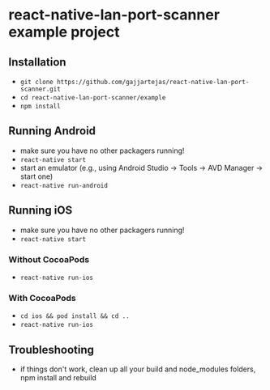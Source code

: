 # react-native-lan-port-scanner example project

## Installation

* `git clone https://github.com/gajjartejas/react-native-lan-port-scanner.git`
* `cd react-native-lan-port-scanner/example`
* `npm install`


## Running Android

* make sure you have no other packagers running!
* `react-native start`
* start an emulator (e.g., using Android Studio -> Tools -> AVD Manager -> start one)
* `react-native run-android`

## Running iOS

* make sure you have no other packagers running!
* `react-native start`

### Without CocoaPods

* `react-native run-ios`

### With CocoaPods

* `cd ios && pod install && cd ..`
* `react-native run-ios`

## Troubleshooting

* if things don't work, clean up all your build and node_modules folders, npm install and rebuild
